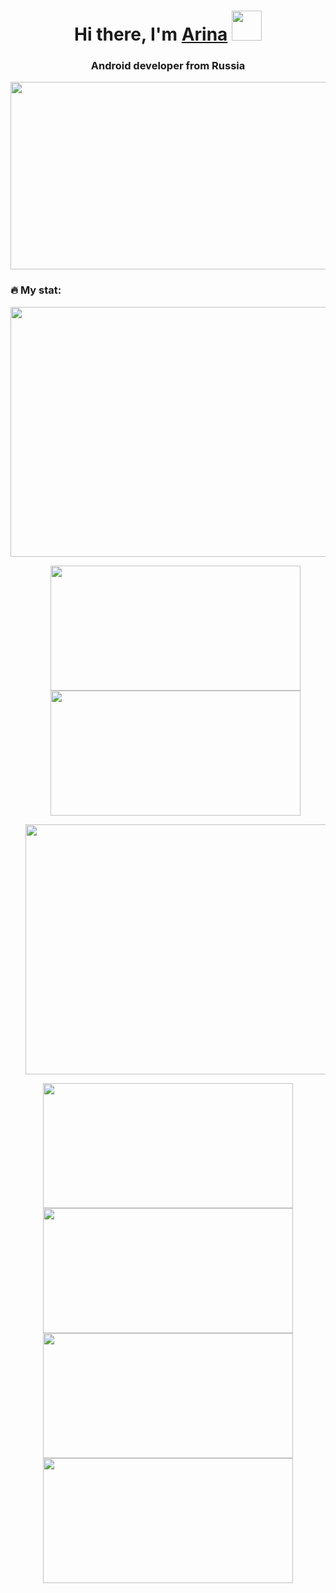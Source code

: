 <h1 align="center">Hi there, I'm <a href="https://vk.com/aristvodolaz" target="_blank">Arina</a> 
<img src="https://media.giphy.com/media/JIX9t2j0ZTN9S/giphy.gif" height="48"/></h1>
<h3 align="center">Android developer from Russia</h3>

<div align="center">
  <img src="https://media.giphy.com/media/2IudUHdI075HL02Pkk/giphy.gif" width="600" height="300"/>
</div>

### :fire: My stat:
<div align="center">
  <img src="https://github-readme-streak-stats.herokuapp.com/?user=DenverCoder1" width="800" height="400"/>
  <ul>
    <img src="https://github-readme-stats.vercel.app/api?username=aristvodolaz" width="400" height="200"/>
      <img src="https://github-readme-stats.vercel.app/api/top-langs/?username=aristvodolaz&layout=compact" width="400" height="200"/>
  </ul>
  <ul>
    <img src="https://github-profile-summary-cards.vercel.app/api/cards/profile-details?username=aristvodolaz&theme=solarized_dark"  width="800" height="400"/>
  </ul>
  <div>
        <img src="https://github-profile-summary-cards.vercel.app/api/cards/most-commit-language?username=aristvodolaz&theme=solarized_dark" width="400" height="200"/>
        <img src="https://github-profile-summary-cards.vercel.app/api/cards/repos-per-language?username=aristvodolaz&theme=solarized_dark" width="400" height="200"/>
        <img src="https://github-profile-summary-cards.vercel.app/api/cards/stats?username=aristvodolaz&theme=solarized_dark" width="400" height="200"/>
        <img src="https://github-profile-summary-cards.vercel.app/api/cards/productive-time?username=aristvodolaz&theme=solarized_dark" width="400" height="200"/>
  </div>
</div>
